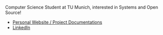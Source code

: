Computer Science Student at TU Munich, interested in Systems and Open Source!

- [Personal Website / Project Documentations](https://florianklein.me)
- [LinkedIn](https://www.linkedin.com/in/flo-kle/)
